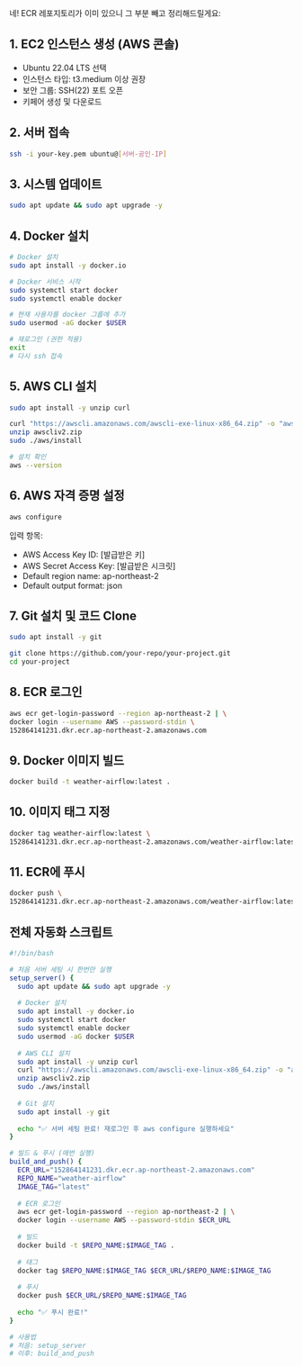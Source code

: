 네! ECR 레포지토리가 이미 있으니 그 부분 빼고 정리해드릴게요:

## 1. **EC2 인스턴스 생성** (AWS 콘솔)
- Ubuntu 22.04 LTS 선택
- 인스턴스 타입: t3.medium 이상 권장
- 보안 그룹: SSH(22) 포트 오픈
- 키페어 생성 및 다운로드

## 2. **서버 접속**
```bash
ssh -i your-key.pem ubuntu@[서버-공인-IP]
```

## 3. **시스템 업데이트**
```bash
sudo apt update && sudo apt upgrade -y
```

## 4. **Docker 설치**
```bash
# Docker 설치
sudo apt install -y docker.io

# Docker 서비스 시작
sudo systemctl start docker
sudo systemctl enable docker

# 현재 사용자를 docker 그룹에 추가
sudo usermod -aG docker $USER

# 재로그인 (권한 적용)
exit
# 다시 ssh 접속
```

## 5. **AWS CLI 설치**
```bash
sudo apt install -y unzip curl

curl "https://awscli.amazonaws.com/awscli-exe-linux-x86_64.zip" -o "awscliv2.zip"
unzip awscliv2.zip
sudo ./aws/install

# 설치 확인
aws --version
```

## 6. **AWS 자격 증명 설정**
```bash
aws configure
```
입력 항목:
- AWS Access Key ID: [발급받은 키]
- AWS Secret Access Key: [발급받은 시크릿]
- Default region name: ap-northeast-2
- Default output format: json

## 7. **Git 설치 및 코드 Clone**
```bash
sudo apt install -y git

git clone https://github.com/your-repo/your-project.git
cd your-project
```

## 8. **ECR 로그인**
```bash
aws ecr get-login-password --region ap-northeast-2 | \
docker login --username AWS --password-stdin \
152864141231.dkr.ecr.ap-northeast-2.amazonaws.com
```

## 9. **Docker 이미지 빌드**
```bash
docker build -t weather-airflow:latest .
```

## 10. **이미지 태그 지정**
```bash
docker tag weather-airflow:latest \
152864141231.dkr.ecr.ap-northeast-2.amazonaws.com/weather-airflow:latest
```

## 11. **ECR에 푸시**
```bash
docker push \
152864141231.dkr.ecr.ap-northeast-2.amazonaws.com/weather-airflow:latest
```

## 전체 자동화 스크립트
```bash
#!/bin/bash

# 처음 서버 세팅 시 한번만 실행
setup_server() {
  sudo apt update && sudo apt upgrade -y
  
  # Docker 설치
  sudo apt install -y docker.io
  sudo systemctl start docker
  sudo systemctl enable docker
  sudo usermod -aG docker $USER
  
  # AWS CLI 설치
  sudo apt install -y unzip curl
  curl "https://awscli.amazonaws.com/awscli-exe-linux-x86_64.zip" -o "awscliv2.zip"
  unzip awscliv2.zip
  sudo ./aws/install
  
  # Git 설치
  sudo apt install -y git
  
  echo "✅ 서버 세팅 완료! 재로그인 후 aws configure 실행하세요"
}

# 빌드 & 푸시 (매번 실행)
build_and_push() {
  ECR_URL="152864141231.dkr.ecr.ap-northeast-2.amazonaws.com"
  REPO_NAME="weather-airflow"
  IMAGE_TAG="latest"
  
  # ECR 로그인
  aws ecr get-login-password --region ap-northeast-2 | \
  docker login --username AWS --password-stdin $ECR_URL
  
  # 빌드
  docker build -t $REPO_NAME:$IMAGE_TAG .
  
  # 태그
  docker tag $REPO_NAME:$IMAGE_TAG $ECR_URL/$REPO_NAME:$IMAGE_TAG
  
  # 푸시
  docker push $ECR_URL/$REPO_NAME:$IMAGE_TAG
  
  echo "✅ 푸시 완료!"
}

# 사용법
# 처음: setup_server
# 이후: build_and_push
```

